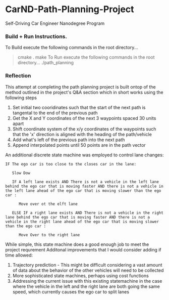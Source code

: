 # CarND-Path-Planning-Project
Self-Driving Car Engineer Nanodegree Program
   
### Build + Run Instructions.

To Build execute the following commands in the root directory...
> cmake .
> make
To Run execute the following commands in the root directory...
> ./path_planning

### Reflection

This attempt at completing the path planning project is built ontop of the method outlined in the project's Q&A section which in short works using the following steps
1. Set initial two cooridinates such that the start of the next path is tangental to the end of the previous path
2. Get the X and Y coordinates of the next 3 waypoints spaced 30 units apart
3. Shift coordinate system of the x/y coordinates of the waypoints such that the 'x' direction is aligned with the heading of the path/vehicle
4. Add what's left of the previous path into the next path
5. Append interpolated points until 50 points are in the path vector

An additional discrete state machine was employed to control lane changes:

```
IF The ego car is too close to the closes car in the lane:

   Slow Dow 
   
   IF A left lane exists AND There is not a vehicle in the left lane behind the ego car that is moving faster AND there is not a vehicle in the left lane ahead of the ego car that is moving slower than the ego car :
   
      Move over ot the elft lane
      
   ELSE IF a right lane exists AND There is not a vehicle in the right lane behind the ego car that is moving faster AND there is not a vehicle in the right lane ahead of the ego car that is moving slower than the ego car :
   
      Move Over to the right lane
```
      
While simple, this state machine does a good enough job to meet the project requrement
Additonal improvements that I would consider adding if time allowed:
1. Trajectory prediction - This might be difficult considering a vast amount of data about the behavior of the other vehicles will need to be collected
2. More sophisticated state machines, perhaps using cost functions
3. Addressing the current issue with this existing statemachine in the case where the vehicle in the left and the right lane are both going the same speed, which currently causes the ego car to split lanes
